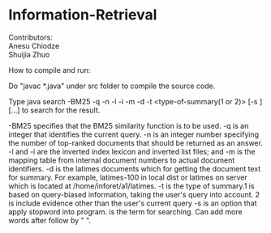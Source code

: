 # Information-Retrieval

Contributors:  
Anesu Chiodze  
Shuijia Zhuo  

How to compile and run:

Do "javac *.java" under src folder to compile the source code.


Type 
java search -BM25 -q <querylabel> -n <number-results> -l <lexicon> -i <invlists>  -m <map> -d <latimefile> -t <type-of-summary(1 or 2)> [-s <stoplistfile>] <queryterm-1> [<queryterm-2>...<queryterm-N>]
to search for the result. 

-BM25 specifies that the BM25 similarity function is to be used.
-q <query-label> is an integer that identifies the current query.
-n <num-results> is an integer number specifying the number of top-ranked documents that should be returned as an answer.
-l <lexicon> and -i <invlists> are the inverted index lexicon and inverted list files; and -m <map> is the mapping table from internal document numbers to actual document identifiers.
-d <latimesfile> is the latimes documents which for getting the document text for summary. For example, latimes-100 in local dist or latimes on server which is located at /home/inforet/a1/latimes.
-t <type-of-summary> is the type of summary.1 is based on query-biased information, taking the user's query into account. 2 is include evidence other than the user's current query
-s <stoplistfile> is an option that apply stopword into program.
<queryterm> is the term for searching. Can add more words after follow by " ".
 


